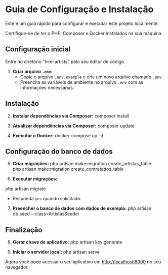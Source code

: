 # Guia de Configuração e Instalação

Este é um guia rápido para configurar e executar este projeto localmente.

Certifique-se de ter o PHP, Composer e Docker instalados na sua máquina.

## Configuração inicial

Entre no diretório "hire-artists" pelo seu editor de código.

1. **Criar arquivo `.env`:** 
   - Copie o arquivo `.env.example` e crie um novo arquivo chamado `.env`.
   - Preencha as variáveis de ambiente no arquivo `.env` com as informações necessárias.

## Instalação

2. **Instalar dependências via Composer:**
composer install

3. **Atualizar dependências via Composer:**
composer update

4. **Executar o Docker:**
docker-compose up -d

## Configuração do banco de dados

5. **Criar migrações:**
php artisan make:migration create_artistas_table <br>
php artisan make:migration create_contratados_table

6. **Executar migrações:**

php artisan migrate
- Responda `yes` quando solicitado.

7. **Preencher o banco de dados com dados de exemplo:**
php artisan db:seed --class=ArtistasSeeder

## Finalização

8. **Gerar chave de aplicativo:**
php artisan key:generate

9. **Iniciar o servidor local:**
php artisan serve


Agora você pode acessar o seu aplicativo em [http://localhost:8000](http://localhost:8000) no seu navegador.
